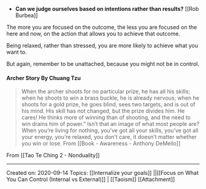 - **Can we judge ourselves based on intentions rather than results?** [[Rob Burbea]]

The more you are focused on the outcome, the less you are focused on the here and now, on the action that allows you to achieve that outcome.

Being relaxed, rather than stressed, you are more likely to achieve what you want to.

But again, remember to be unattached, because you might not be in control.

#### Archer Story By Chuang Tzu
>  When the archer shoots for no particular prize, he has all his skills; when he shoots to win a brass buckle, he is already nervous; when he shoots for a gold prize, he goes blind, sees two targets, and is out of his mind. His skill has not changed, but the prize divides him. He cares! He thinks more of winning than of shooting, and the need to win drains him of power.” Isn’t that an image of what most people are? When you’re living for nothing, you’ve got all your skills, you’ve got all your energy, you’re relaxed, you don’t care, it doesn’t matter whether you win or lose.
	From [[Book - Awareness - Anthony DeMello]]


From [[Tao Te Ching 2 - Nonduality]]

------------------

Created on: 2020-09-14
Topics: [[Internalize your goals]] ||[[Focus on What You Can Control (Internal vs External)]] | [[Taoism]] [[Attachment]]
